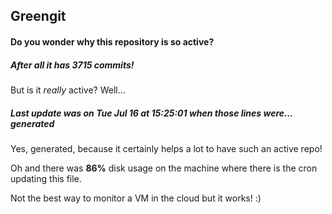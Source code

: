 ## Greengit

#### Do you wonder why this repository is so active?

##### After all it has 3715 commits!

But is it *really* active? Well...

##### Last update was on Tue Jul 16 at 15:25:01 when those lines were... generated

Yes, generated, because it certainly helps a lot to have such an active repo!

Oh and there was **86%** disk usage on the machine
where there is the cron updating this file.

Not the best way to monitor a VM in the cloud but it works! :)
